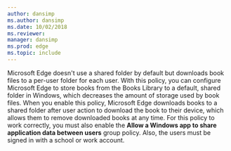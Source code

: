 ```yaml
---
author: dansimp
ms.author: dansimp
ms.date: 10/02/2018
ms.reviewer: 
manager: dansimp
ms.prod: edge
ms.topic: include
---
```


Microsoft Edge doesn't use a shared folder by default but downloads book files to a per-user folder for each user. With this policy, you can configure Microsoft Edge to store books from the Books Library to a default, shared folder in Windows, which decreases the amount of storage used by book files. When you enable this policy, Microsoft Edge downloads books to a shared folder after user action to download the book to their device, which allows them to remove downloaded books at any time. For this policy to work correctly, you must also enable the **Allow a Windows app to share application data between users** group policy.  Also, the users must be signed in with a school or work account.
